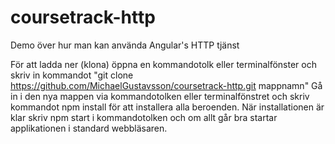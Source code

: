 # coursetrack-http
Demo över hur man kan använda Angular's HTTP tjänst

För att ladda ner (klona) öppna en kommandotolk eller terminalfönster och skriv in kommandot "git clone https://github.com/MichaelGustavsson/coursetrack-http.git mappnamn"
Gå in i den nya mappen via kommandotolken eller terminalfönstret och skriv kommandot npm install för att installera alla beroenden.
När installationen är klar skriv npm start i kommandotolken och om allt går bra startar applikationen i standard webbläsaren.
